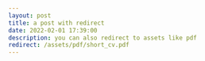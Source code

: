 ```yaml
---
layout: post
title: a post with redirect
date: 2022-02-01 17:39:00
description: you can also redirect to assets like pdf
redirect: /assets/pdf/short_cv.pdf
---
```

